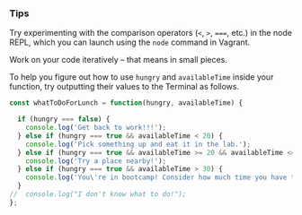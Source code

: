 ### Tips

Try experimenting with the comparison operators (`<`, `>`, `===`, etc.) in the node REPL, which you can launch using the `node` command in Vagrant.

Work on your code iteratively – that means in small pieces. 

To help you figure out how to use `hungry` and `availableTime` inside your function, try outputting their values to the Terminal as follows.

```javascript
const whatToDoForLunch = function(hungry, availableTime) {

  if (hungry === false) {
    console.log('Get back to work!!!');
  } else if (hungry === true && availableTime < 20) {
    console.log('Pick something up and eat it in the lab.');
  } else if (hungry === true && availableTime >= 20 && availableTime <= 30) {
    console.log('Try a place nearby!');
  } else if (hungry === true && availableTime > 30) {
    console.log('You\'re in bootcamp! Consider how much time you have to spare!');
  }
//  console.log("I don't know what to do!");
};
```
